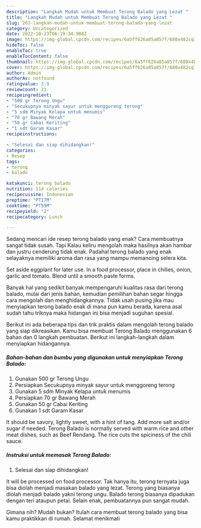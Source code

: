 ```yaml
---
description: "Langkah Mudah untuk Membuat Terong Balado yang Lezat "
title: "Langkah Mudah untuk Membuat Terong Balado yang Lezat "
slug: 263-langkah-mudah-untuk-membuat-terong-balado-yang-lezat
category: Uncategorized
date: 2022-10-23T06:19:34.908Z
image: https://img-global.cpcdn.com/recipes/6a5ff626a85a857f/680x482cq70/terong-balado-foto-resep-utama.jpg
hideToc: false
enableToc: true
enableTocContent: false
thumbnail: https://img-global.cpcdn.com/recipes/6a5ff626a85a857f/680x482cq70/terong-balado-foto-resep-utama.jpg
cover: https://img-global.cpcdn.com/recipes/6a5ff626a85a857f/680x482cq70/terong-balado-foto-resep-utama.jpg
author: Admin
authorAv: notfound
ratingvalue: 3.9
reviewcount: 21
recipeingredient:
- "500 gr Terong Ungu"
- "Secukupnya minyak sayur untuk menggoreng terong"
- "5 sdm Minyak Kelapa untuk menumis"
- "70 gr Bawang Merah"
- "50 gr Cabai Keriting"
- "1 sdt Garam Kasar"
recipeinstructions:

- "Selesai dan siap dihidangkan!"
categories:
- Resep
tags:
- terong
- balado

katakunci: terong balado 
nutrition: 114 calories
recipecuisine: Indonesian
preptime: "PT17M"
cooktime: "PT59M"
recipeyield: "2"
recipecategory: Lunch

---
```



Sedang mencari ide resep terong balado yang enak? Cara membuatnya sangat tidak susah. Tapi Kalau keliru mengolah maka hasilnya akan hambar dan justru cenderung tidak enak. Padahal terong balado yang enak selayaknya memiliki aroma dan rasa yang mampu memancing selera kita.


Set aside eggplant for later use. In a food processor, place in chilies, onion, garlic and tomato. Blend until a smooth paste forms.

Banyak hal yang sedikit banyak mempengaruhi kualitas rasa dari terong balado, mulai dari jenis bahan, kemudian pemilihan bahan segar hingga cara mengolah dan menghidangkannya. Tidak usah pusing jika mau menyiapkan terong balado enak di mana pun kamu berada, karena asal sudah tahu triknya maka hidangan ini bisa menjadi suguhan spesial.


Berikut ini ada beberapa tips dan trik praktis dalam mengolah terong balado yang siap dikreasikan. Kamu bisa membuat Terong Balado menggunakan 6 bahan dan 0 langkah pembuatan. Berikut ini langkah-langkah dalam menyiapkan hidangannya.

<!--inarticleads1-->

##### Bahan-bahan dan bumbu yang digunakan untuk menyiapkan Terong Balado:

1. Gunakan 500 gr Terong Ungu
1. Persiapkan Secukupnya minyak sayur untuk menggoreng terong
1. Gunakan 5 sdm Minyak Kelapa untuk menumis
1. Persiapkan 70 gr Bawang Merah
1. Gunakan 50 gr Cabai Keriting
1. Gunakan 1 sdt Garam Kasar


It should be savory, lightly sweet, with a hint of tang. Add more salt and/or sugar if needed. Terong Balado is normally served with warm rice and other meat dishes, such as Beef Rendang. The rice cuts the spiciness of the chili sauce. 

<!--inarticleads2-->

##### Instruksi untuk memasak Terong Balado:


1. Selesai dan siap dihidangkan!

It will be processed on food processor. Tak hanya itu, terong ternyata juga bisa diolah menjadi masakan balado yang lezat. Terong yang biasanya diolah menjadi balado yakni terong ungu. Balado terong biasanya dipadukan dengan teri ataupun petai. Selain enak, pembuatannya pun sangat mudah. 

Gimana nih? Mudah bukan? Itulah cara membuat terong balado yang bisa kamu praktikkan di rumah. Selamat menikmati
